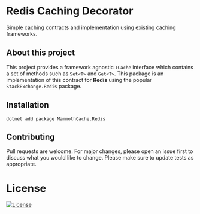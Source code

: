 # Redis Caching Decorator

Simple caching contracts and implementation using existing caching frameworks.

## About this project

This project provides a framework agnostic `ICache` interface which contains a set of methods such as `Set<T>` and `Get<T>`. 
This package is an implementation of this contract for **Redis** using the popular `StackExchange.Redis` package.
	
## Installation

`dotnet add package MammothCache.Redis`

## Contributing

Pull requests are welcome. For major changes, please open an issue first to discuss what you would like to change.
Please make sure to update tests as appropriate.

# License

[![License](http://img.shields.io/:license-mit-brightgreen.svg?style=flat-square)](http://badges.mit-license.org)